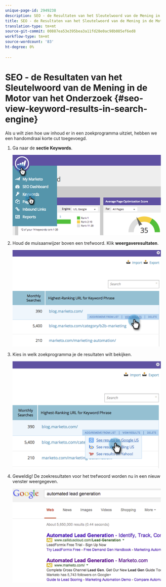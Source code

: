 ```yaml
---
unique-page-id: 2949238
description: SEO - de Resultaten van het Sleutelwoord van de Mening in de Motor van het Onderzoek - Marketo Dos - de Documentatie van het Product
title: SEO - de Resultaten van het Sleutelwoord van de Mening in de Motor van het Onderzoek
translation-type: tm+mt
source-git-commit: 00887ea53e395bea3a11fd28e0ac98b085ef6ed8
workflow-type: tm+mt
source-wordcount: '83'
ht-degree: 0%

---
```



# SEO - de Resultaten van het Sleutelwoord van de Mening in de Motor van het Onderzoek {#seo-view-keyword-results-in-search-engine}

Als u wilt zien hoe uw inhoud er in een zoekprogramma uitziet, hebben we een handomdraai korte cut toegevoegd.

1. Ga naar de **sectie Keywords**.

   ![](assets/image2014-9-18-13-3a33-3a58.png)

1. Houd de muisaanwijzer boven een trefwoord. Klik **weergaveresultaten**.

   ![](assets/image2014-9-18-13-3a34-3a2.png)

1. Kies in welk zoekprogramma je de resultaten wilt bekijken.

   ![](assets/image2014-9-18-13-3a34-3a16.png)

1. Geweldig! De zoekresultaten voor het trefwoord worden nu in een nieuw venster weergegeven.

   ![](assets/image2014-9-18-13-3a34-3a24.png)

